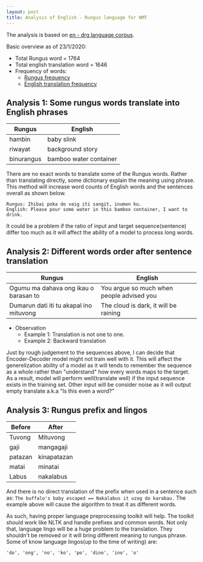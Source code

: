 ```yaml
---
layout: post
title: Analysis of English - Rungus language for NMT
---
```


The analysis is based on [en - drg language corpus](https://github.com/devennn/rungus-language-corpus).

Basic overview as of 23/1/2020:
- Total Rungus word = 1764
- Total english translation word = 1646
- Frequency of words:
  - [Rungus frequency](https://github.com/devennn/rungus-language-corpus/blob/master/rgs_overview.csv)
  - [English translation frequency](https://github.com/devennn/rungus-language-corpus/blob/master/rgs_eng_translated_overview.csv)
  
## Analysis 1: Some rungus words translate into English phrases

| Rungus     | English                |
|------------|------------------------|
| hambin     | baby slink             |
| riwayat    | background story       |
| binurangus | bamboo water container |

There are no exact words to translate some of the Rungus words. Rather than translating directly, some dictionary explain the meaning using phrase. This method will increase word counts of English words and the sentences overall as shown below. 

```
Rungus: Ihibai poka do vaig iti sangit, inumon ku.
English: Please pour some water in this bamboo container, I want to drink.
```

It could be a problem if the ratio of input and target sequence(sentence) differ too much as it will affect the ability of a model to process long words. 

## Analysis 2: Different words order after sentence translation

| Rungus     | English                |
|------------|------------------------|
| Ogumu ma dahava ong ikau o barasan to | You argue so much when people advised you |
| Dumarun dati iti tu akapal ino mituvong | The cloud is dark, it will be raining |

- Observation
  - Example 1: Translation is not one to one.
  - Example 2: Backward translation
  
Just by rough judgement to the sequences above, I can decide that Encoder-Decoder model might not train well with it. This will affect the generelization ability of a model as it will tends to remember the sequence as a whole rather than "understand" how every words maps to the target. As a result, model will perform well(translate well) if the input sequence exists in the training set. Other input will be consider noise as it will output empty translate a.k.a "Is this even a word?"

## Analysis 3: Rungus prefix and lingos

| Before  | After       |
|---------|-------------|
| Tuvong  | Mituvong    |
| gaji    | mangagaji   |
| patazan | kinapatazan |
| matai   | minatai     |
| Labus   | nakalabus   |

And there is no direct translation of the prefix when used in a sentence such as:
```The buffalo's baby escaped == Nakalabus it uzog do karabau.```
The example above will cause the algorithm to treat it as different words.

As such, having proper language preprocessing toolkit will help. The toolkit should work like NLTK and handle prefixex and common words. Not only that, language lingo will be a huge problem to the translation. They shouldn't be removed or it will bring different meaning to rungus phrase. Some of know language lingos(up to the time of writing) are:

```
'do', 'ong', 'no', 'ko', 'po', 'dino', 'ino', 'o'
```
